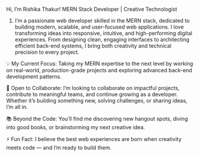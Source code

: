 Hi, I’m Rishika Thakur!
MERN Stack Developer | Creative Technologist

1. I’m a passionate web developer skilled in the MERN stack, dedicated to building modern, scalable, and user-focused web applications. I love transforming ideas into responsive, intuitive, and high-performing digital experiences. From designing clean, engaging interfaces to architecting efficient back-end systems, I bring both creativity and technical precision to every project.

💡 My Current Focus:
Taking my MERN expertise to the next level by working on real-world, production-grade projects and exploring advanced back-end development patterns.

🚀 Open to Collaborate:
I’m looking to collaborate on impactful projects, contribute to meaningful teams, and continue growing as a developer. Whether it’s building something new, solving challenges, or sharing ideas, I’m all in.

📚 Beyond the Code:
You’ll find me discovering new hangout spots, diving into good books, or brainstorming my next creative idea.

⚡ Fun Fact:
I believe the best web experiences are born when creativity meets code — and I’m ready to build them.
